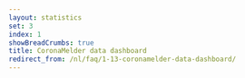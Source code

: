```yaml
---
layout: statistics
set: 3
index: 1
showBreadCrumbs: true
title: CoronaMelder data dashboard
redirect_from: /nl/faq/1-13-coronamelder-data-dashboard/
---
```

